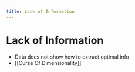 ```yaml
---
title: Lack of Information
---
```


# Lack of Information
- Data does not show how to extract optimal info
- [[Curse Of Dimensionality]]






























































